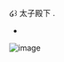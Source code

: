 ໒꒱   太子殿下 .

-
![image](https://github.com/user-attachments/assets/f5334c69-92cc-4816-8169-4d9e1c1ff63d)
